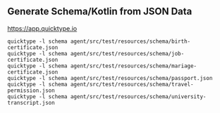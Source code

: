 ## Generate Schema/Kotlin from JSON Data

https://app.quicktype.io

```shell
quicktype -l schema agent/src/test/resources/schema/birth-certificate.json
quicktype -l schema agent/src/test/resources/schema/job-certificate.json
quicktype -l schema agent/src/test/resources/schema/mariage-certificate.json
quicktype -l schema agent/src/test/resources/schema/passport.json
quicktype -l schema agent/src/test/resources/schema/travel-permission.json
quicktype -l schema agent/src/test/resources/schema/university-transcript.json
```